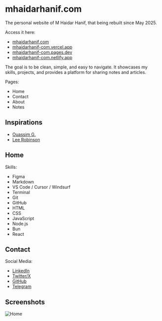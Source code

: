 # mhaidarhanif.com

The personal website of M Haidar Hanif, that being rebuilt since May 2025.

Access it here:

- [mhaidarhanif.com](https://mhaidarhanif.com)
- [mhaidarhanif-com.vercel.app](https://mhaidarhanif-com.vercel.app)
- [mhaidarhanif-com.pages.dev](https://mhaidarhanif-com.pages.dev)
- [mhaidarhanif-com.netlify.app](https://mhaidarhanif-com.netlify.app)

The goal is to be clean, simple, and easy to navigate. It showcases my skills, projects, and provides a platform for sharing notes and articles.

Pages:

- Home
- Contact
- About
- Notes

## Inspirations

- [Ouassim G.](https://ouassim.tech)
- [Lee Robinson](https://leerob.com)

## Home

Skills:

- Figma
- Markdown
- VS Code / Cursor / Windsurf
- Terminal
- Git
- GitHub
- HTML
- CSS
- JavaScript
- Node.js
- Bun
- React

## Contact

Social Media:

- [LinkedIn](https://linkedin.com/in/mhaidarhanif)
- [Twitter/X](https://twitter.com/mhaidarhanif)
- [GitHub](https://github.com/mhaidarhanif)
- [Telegram](https://t.me/mhaidarhanif)

## Screenshots

![Home](home.jpg)
